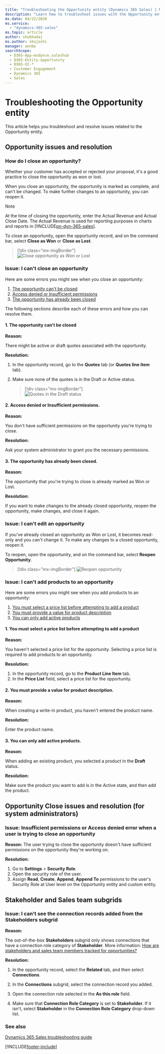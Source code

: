 ```yaml
---
title: "Troubleshooting the Opportunity entity (Dynamics 365 Sales) | MicrosoftDocs"
description: "Learn how to troubleshoot issues with the Opportunity entity in Dynamics 365 Sales."
ms.date: 04/22/2020
ms.service:
  - "dynamics-365-sales"
ms.topic: article
author: shubhadaj
ms.author: shujoshi
manager: annbe
searchScope:
  - D365-App-msdynce_saleshub
  - D365-Entity-opportunity
  - D365-UI-*
  - Customer Engagement
  - Dynamics 365
  - Sales
---
```


# Troubleshooting the Opportunity entity 

This article helps you troubleshoot and resolve issues related to the Opportunity entity.

<a name="opportunity_close"> </a>
## Opportunity issues and resolution

### How do I close an opportunity?
      
Whether your customer has accepted or rejected your proposal, it's a good practice to close the opportunity as won or lost. 

When you close an opportunity, the opportunity is marked as complete, and can't be changed. To make further changes to an opportunity, you can reopen it. 


> [!NOTE]
> At the time of closing the opportunity, enter the Actual Revenue and Actual Close Date. The Actual Revenue is used for reporting purposes in charts and reports in [!INCLUDE[pn-dyn-365-sales](../includes/pn-dyn-365-sales.md)].

To close an opportunity, open the opportunity record, and on the command bar, select **Close as Won** or **Close as Lost**.

> [!div class="mx-imgBorder"]  
> ![Close opportunity as Won or Lost](media/close-opportunity.png "Close opportunity as Won or Lost")

<a name="close_opportunity"> </a>
### Issue: I can't close an opportunity

Here are some errors you might see when you close an opportunity: 
1.  [The opportunity can't be closed](#CannotBeClosed)
2.  [Access denied or Insufficient permissions](#AccessDeniedOpportunity)
3.  [The opportunity has already been closed](#AlreadyClosed)

The following sections describe each of these errors and how you can resolve them.

<a name="CannotBeClosed"> </a> 
#### 1. The opportunity can't be closed

**Reason:**

There might be active or draft quotes associated with the opportunity.

**Resolution:**

1. In the opportunity record, go to the **Quotes** tab (or **Quotes line item** tab).
2. Make sure none of the quotes is in the Draft or Active status.

    > [!div class="mx-imgBorder"]  
    > ![Quotes in the Draft status](media/quotes-in-draft-state.png "Quotes in the Draft status")


<a name="AccessDeniedOpportunity"> </a> 
#### 2. Access denied or Insufficient permissions.

**Reason:**

You don't have sufficient permissions on the opportunity you're trying to close.

**Resolution:**

Ask your system administrator to grant you the necessary permissions.

<a name="AlreadyClosed"> </a>
#### 3. The opportunity has already been closed.

**Reason:**

The opportunity that you're trying to close is already marked as Won or Lost. 

**Resolution:**

If you want to make changes to the already closed opportunity, reopen the opportunity, make changes, and close it again.

<a name="edit_opportunity"> </a>
### Issue: I can't edit an opportunity

If you've already closed an opportunity as Won or Lost, it becomes read-only and you can't change it. To make any changes to a closed opportunity, reopen it. 

To reopen, open the opportunity, and on the command bar, select **Reopen Opportunity**.

> [!div class="mx-imgBorder"]
> ![Reopen opportunity](media/reopen-opportunity.png "Reopen opportunity")


<a name="add_products"> </a>
### Issue: I can't add products to an opportunity 

Here are some errors you might see when you add products to an opportunity: 
1.  [You must select a price list before attempting to add a product](#SelectPriceList)
2.  [You must provide a value for product description](#ProductName)
3.  [You can only add active products](#ActiveProducts)

<a name="SelectPriceList"></a>
#### 1. You must select a price list before attempting to add a product

**Reason:** 

You haven't selected a price list for the opportunity. Selecting a price list is required to add products to an opportunity. 

**Resolution:**

1. In the opportunity record, go to the **Product Line Item** tab.
2. In the **Price List** field, select a price list for the opportunity.  

<a name="ProductName"></a>
#### 2. You must provide a value for product description.

**Reason:** 

When creating a write-in product, you haven't entered the product name.  

**Resolution:**

Enter the product name.   

<a name="ActiveProducts"></a>
#### 3. You can only add active products.

**Reason:** 

When adding an existing product, you selected a product in the **Draft** status.  

**Resolution:**

Make sure the product you want to add is in the Active state, and then add the product.   

## Opportunity Close issues and resolution (for system administrators)

<a name="access_denied"></a>
### Issue: Insufficient permissions or Access denied error when a user is trying to close an opportunity

**Reason:**
The user trying to close the opportunity doesn't have sufficient permissions on the opportunity they're working on.

**Resolution:**
1. Go to **Settings** > **Security Role**.
2. Open the security role of the user.
3. Assign **Read**, **Create**, **Append**, **Append To** permissions to the user's Security Role at User level on the Opportunity entity and custom entity.

## Stakeholder and Sales team subgrids

<a name="cant-see-connection-records-from-stakeholders-subgrid"> </a>
### Issue: I can't see the connection records added from the Stakeholders subgrid

**Reason:**

The out-of-the-box **Stakeholders** subgrid only shows connections that have a connection role category of **Stakeholder**. More information: [How are stakeholders and sales team members tracked for opportunities?](stakeholders-sales-team-members.md)

**Resolution:**

1. In the opportunity record, select the **Related** tab, and then select **Connections**. 

2. In the **Connections** subgrid, select the connection record you added.

3. Open the connection role selected in the **As this role** field. 

4. Make sure that **Connection Role Category** is set to **Stakeholder**. If it isn't, select **Stakeholder** in the **Connection Role Category** drop-down list. 

### See also

[Dynamics 365 Sales troubleshooting guide](troubleshooting.md)  


[!INCLUDE[footer-include](../includes/footer-banner.md)]